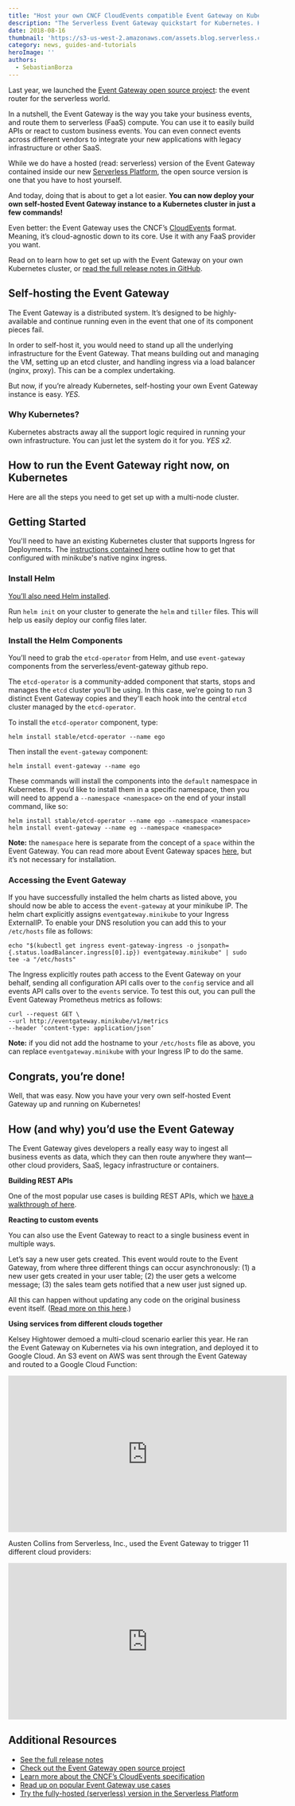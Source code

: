 ```yaml
---
title: "Host your own CNCF CloudEvents compatible Event Gateway on Kubernetes, point to any FaaS"
description: "The Serverless Event Gateway quickstart for Kubernetes. Host your own private Event Gateway, point to any FaaS provider with CloudEvents."
date: 2018-08-16
thumbnail: 'https://s3-us-west-2.amazonaws.com/assets.blog.serverless.com/eg-kubernetes/event-gateway-kubernetes-header.png'
category: news, guides-and-tutorials
heroImage: ''
authors:
  - SebastianBorza
---
```


Last year, we launched the [Event Gateway open source project](https://github.com/serverless/event-gateway): the event router for the serverless world.

In a nutshell, the Event Gateway is the way you take your business events, and route them to serverless (FaaS) compute. You can use it to easily build APIs or react to custom business events. You can even connect events across different vendors to integrate your new applications with legacy infrastructure or other SaaS.

While we do have a hosted (read: serverless) version of the Event Gateway contained inside our new [Serverless Platform](https://serverless.com/blog/serverless-platform-beta-helps-teams-operationalize-development/), the open source version is one that you have to host yourself.

And today, doing that is about to get a lot easier. **You can now deploy your own self-hosted Event Gateway instance to a Kubernetes cluster in just a few commands!**

Even better: the Event Gateway uses the CNCF’s [CloudEvents](https://github.com/cloudevents/spec) format. Meaning, it’s cloud-agnostic down to its core. Use it with any FaaS provider you want.

Read on to learn how to get set up with the Event Gateway on your own Kubernetes cluster, or [read the full release notes in GitHub](https://github.com/serverless/event-gateway/blob/master/contrib/helm/README.md).

## Self-hosting the Event Gateway

The Event Gateway is a distributed system. It’s designed to be highly-available and continue running even in the event that one of its component pieces fail.

In order to self-host it, you would need to stand up all the underlying infrastructure for the Event Gateway. That means building out and managing the VM, setting up an etcd cluster, and handling ingress via a load balancer (nginx, proxy). This can be a complex undertaking.

But now, if you’re already Kubernetes, self-hosting your own Event Gateway instance is easy. _YES._

### Why Kubernetes?

Kubernetes abstracts away all the support logic required in running your own infrastructure. You can just let the system do it for you. _YES x2._

## How to run the Event Gateway right now, on Kubernetes

Here are all the steps you need to get set up with a multi-node cluster.

## Getting Started

You'll need to have an existing Kubernetes cluster that supports Ingress for Deployments. The [instructions contained here](https://github.com/serverless/event-gateway/blob/master/contrib/helm/MINIKUBE.md) outline how to get that configured with minikube's native nginx ingress.

### Install Helm

[You’ll also need Helm installed](https://docs.helm.sh/using_helm/#quickstart).

Run `helm init` on your cluster to generate the `helm` and `tiller` files. This will help us easily deploy our config files later.

### Install the Helm Components

You’ll need to grab the `etcd-operator` from Helm, and use `event-gateway` components from the serverless/event-gateway github repo.

The `etcd-operator` is a community-added component that starts, stops and manages the `etcd` cluster you’ll be using. In this case, we're going to run 3 distinct Event Gateway copies and they'll each hook into the central `etcd` cluster managed by the `etcd-operator`.

To install the `etcd-operator` component, type:

```
helm install stable/etcd-operator --name ego
```

Then install the `event-gateway` component:

```
helm install event-gateway --name ego
```

These commands will install the components into the `default` namespace in Kubernetes. If you’d like to install them in a specific namespace, then you will need to append a `--namespace <namespace>` on the end of your install command, like so:

```
helm install stable/etcd-operator --name ego --namespace <namespace>
helm install event-gateway --name eg --namespace <namespace>
```

**Note:** the `namespace` here is separate from the concept of a `space` within the Event Gateway. You can read more about Event Gateway spaces [here](https://github.com/serverless/event-gateway/blob/master/README.md#spaces), but it’s not necessary for installation.

### Accessing the Event Gateway

If you have successfully installed the helm charts as listed above, you should now be able to access the `event-gateway` at your minikube IP. The helm chart explicitly assigns `eventgateway.minikube` to your Ingress ExternalIP. To enable your DNS resolution you can add this to your `/etc/hosts` file as follows:

```
echo "$(kubectl get ingress event-gateway-ingress -o jsonpath={.status.loadBalancer.ingress[0].ip}) eventgateway.minikube" | sudo tee -a "/etc/hosts"
```

The Ingress explicitly routes path access to the Event Gateway on your behalf, sending all configuration API calls over to the `config` service and all events API calls over to the `events` service. To test this out, you can pull the Event Gateway Prometheus metrics as follows:

```
curl --request GET \
--url http://eventgateway.minikube/v1/metrics
--header ‘content-type: application/json’
```

**Note:** if you did not add the hostname to your `/etc/hosts` file as above, you can replace `eventgateway.minikube` with your Ingress IP to do the same.


## Congrats, you’re done!

Well, that was easy. Now you have your very own self-hosted Event Gateway up and running on Kubernetes!

## How (and why) you’d use the Event Gateway

The Event Gateway gives developers a really easy way to ingest all business events as data, which they can then route anywhere they want—other cloud providers, SaaS, legacy infrastructure or containers.

**Building REST APIs**

One of the most popular use cases is building REST APIs, which we [have a walkthrough of here](https://serverless.com/blog/how-use-event-gateway-use-cases-rest-api-custom-events/).

**Reacting to custom events**

You can also use the Event Gateway to react to a single business event in multiple ways.

Let’s say a new user gets created. This event would route to the Event Gateway, from where three different things can occur asynchronously: (1) a new user gets created in your user table; (2) the user gets a welcome message; (3) the sales team gets notified that a new user just signed up. 

All this can happen without updating any code on the original business event itself. ([Read more on this here](https://serverless.com/blog/how-use-event-gateway-use-cases-rest-api-custom-events/#using-the-event-gateway-with-custom-events).)

**Using services from different clouds together**

Kelsey Hightower demoed a multi-cloud scenario earlier this year. He ran the Event Gateway on Kubernetes via his own integration, and deployed it to Google Cloud. An S3 event on AWS was sent through the Event Gateway and routed to a Google Cloud Function:

<iframe width="560" height="315" src="https://www.youtube.com/embed/_1-5YFfJCqM" frameborder="0" allow="autoplay; encrypted-media" allowfullscreen></iframe>

Austen Collins from Serverless, Inc., used the Event Gateway to trigger 11 different cloud providers:

<iframe width="560" height="315" src="https://www.youtube.com/embed/TZPPjAv12KU" frameborder="0" allow="autoplay; encrypted-media" allowfullscreen></iframe>

## Additional Resources

- [See the full release notes](https://github.com/serverless/event-gateway/blob/master/contrib/helm/README.md)
- [Check out the Event Gateway open source project](https://github.com/serverless/event-gateway)
- [Learn more about the CNCF’s CloudEvents specification](https://github.com/cloudevents/spec)
- [Read up on popular Event Gateway use cases](https://serverless.com/blog/how-use-event-gateway-use-cases-rest-api-custom-events/)
- [Try the fully-hosted (serverless) version in the Serverless Platform](https://dashboard.serverless.com/)
